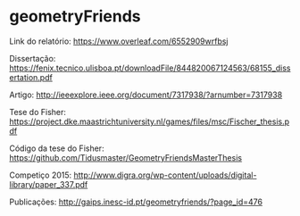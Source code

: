 # geometryFriends

Link do relatório: https://www.overleaf.com/6552909wrfbsj

Dissertação: https://fenix.tecnico.ulisboa.pt/downloadFile/844820067124563/68155_dissertation.pdf

Artigo: http://ieeexplore.ieee.org/document/7317938/?arnumber=7317938

Tese do Fisher: https://project.dke.maastrichtuniversity.nl/games/files/msc/Fischer_thesis.pdf

Código da tese do Fisher: https://github.com/Tidusmaster/GeometryFriendsMasterThesis

Competiço 2015: http://www.digra.org/wp-content/uploads/digital-library/paper_337.pdf

Publicações: http://gaips.inesc-id.pt/geometryfriends/?page_id=476
